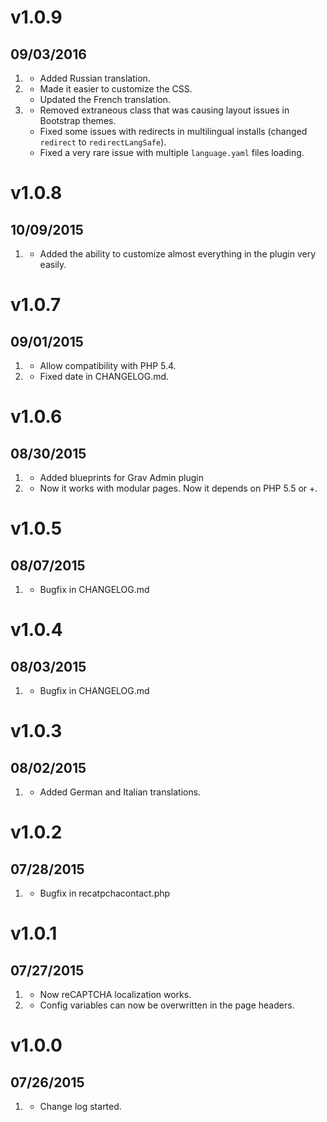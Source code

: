# v1.0.9
## 09/03/2016

1. [](#new)
    * Added Russian translation.
2. [](#improved) 
    * Made it easier to customize the CSS.
    * Updated the French translation.
3. [](#bugfix) 
    * Removed extraneous class that was causing layout issues in Bootstrap themes.
    * Fixed some issues with redirects in multilingual installs (changed `redirect` to `redirectLangSafe`).
    * Fixed a very rare issue with multiple `language.yaml` files loading.

# v1.0.8
## 10/09/2015

1. [](#improved)
    * Added the ability to customize almost everything in the plugin very easily.

# v1.0.7
## 09/01/2015

1. [](#improved) 
    * Allow compatibility with PHP 5.4.
2. [](#bugfix) 
    * Fixed date in CHANGELOG.md.


# v1.0.6
## 08/30/2015

1. [](#improved) 
    * Added blueprints for Grav Admin plugin
2. [](#new) 
    * Now it works with modular pages. Now it depends on PHP 5.5 or +.

# v1.0.5
## 08/07/2015

1. [](#bugfix) 
    * Bugfix in CHANGELOG.md

# v1.0.4
## 08/03/2015

1. [](#bugfix) 
    * Bugfix in CHANGELOG.md

# v1.0.3
## 08/02/2015

1. [](#new) 
    * Added German and Italian translations.

# v1.0.2
## 07/28/2015

1. [](#bugfix) 
    * Bugfix in recatpchacontact.php


# v1.0.1
## 07/27/2015

1. [](#bugfix) 
    * Now reCAPTCHA localization works.
2. [](#new) 
    * Config variables can now be overwritten in the page headers.

# v1.0.0
## 07/26/2015

1. [](#new)
    * Change log started.





